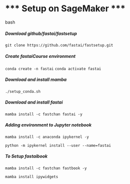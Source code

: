 # *** Setup on SageMaker ***
bash

##### Download github/fastai/fastsetup 
`git clone https://github.com/fastai/fastsetup.git`

##### Create fastaiCourse environment
`conda create -n fastai` 
`conda activate fastai`

##### Download and install mamba 
`./setup_conda.sh`

##### Download and install fastai
`mamba install -c fastchan fastai -y`

##### Adding environment to Jupyter notebook
`mamba install -c anaconda ipykernel -y`

`python -m ipykernel install --user --name=fastai`

##### To Setup fastaibook
`mamba install -c fastchan fastbook -y`

`mamba install ipywidgets`


